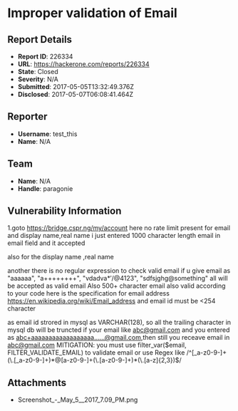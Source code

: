 # Improper validation of Email 

## Report Details
- **Report ID**: 226334
- **URL**: https://hackerone.com/reports/226334
- **State**: Closed
- **Severity**: N/A
- **Submitted**: 2017-05-05T13:32:49.376Z
- **Disclosed**: 2017-05-07T06:08:41.464Z

## Reporter
- **Username**: test_this
- **Name**: N/A

## Team
- **Name**: N/A
- **Handle**: paragonie

## Vulnerability Information
1.goto https://bridge.cspr.ng/my/account
here no rate limit present for email and display name,real name
i just entered 1000 character length email in email field and it accepted

also for the display name ,real name

another 
there is no regular expression to check valid email 
if u give email as "aaaaaa", "a++++++++", "vdadva*$'/@4%$123", "sdfsjghg@something" all will be accepted as valid email
Also 500+ character email also valid according to your code
here is the specification for email address
https://en.wikipedia.org/wiki/Email_address
and email id must be <254 character 

as email id strored in mysql as VARCHAR(128), 
so all the trailing character in mysql db will be truncted
if your email like abc@gmail.com and you entered as abc+aaaaaaaaaaaaaaaaaa......@gmail.com,then still you receave email in abc@gmail.com
MITIGATION:
 you must use filter_var($email, FILTER_VALIDATE_EMAIL) to validate email
or use Regex like /^[_a-z0-9-]+(\.[_a-z0-9-]+)*@[a-z0-9-]+(\.[a-z0-9-]+)*(\.[a-z]{2,3})$/

## Attachments
- Screenshot_-_May_5__2017_7.09_PM.png
